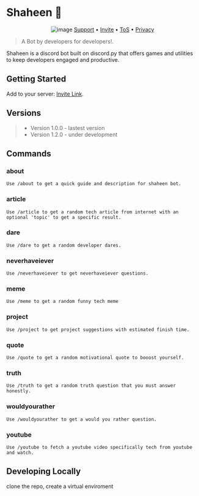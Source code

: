 # Shaheen 🦅
<div align="center">

![image](https://github.com/user-attachments/assets/5a17b864-1ad4-4853-af85-ea568ffc3fc8)
[Support](https://ko-fi.com/solomonchidera) • [Invite](https://discord.com/oauth2/authorize?client_id=1271451731229802539&permissions=3146601199696&integration_type=0&scope=bot) • [ToS](https://shaheen-toc.web.app/#terms-of-service) • [Privacy](https://shaheen-toc.web.app)

</div>

> A Bot by developers for developers!.

Shaheen is a discord bot built on discord.py that offers games and utilities to keep developers engaged and productive.

## Getting Started

Add to your server: [Invite Link](https://discord.com/oauth2/authorize?client_id=1271451731229802539&permissions=3146601199696&integration_type=0&scope=bot).

## Versions
> * Version 1.0.0 - lastest version
> * Version 1.2.0 - under development

## Commands

### about
    Use /about to get a quick guide and description for shaheen bot.
### article
    Use /article to get a random tech article from internet with an optional 'topic' to get a specific result.
### dare
    Use /dare to get a random developer dares.
### neverhaveiever
    Use /neverhaveiever to get neverhaveiever questions.
### meme
    Use /meme to get a random funny tech meme
### project
    Use /project to get project suggestions with estimated finish time.
### quote
    Use /quote to get a random motivational quote to booost yourself.
### truth
    Use /truth to get a random truth question that you must answer honestly.
### wouldyourather
    Use /wouldyourather to get a would you rather question.
### youtube
    Use /youtube to fetch a youtube video specifically tech from youtube and watch.

## Developing Locally
clone the repo, create a virtual enviroment
